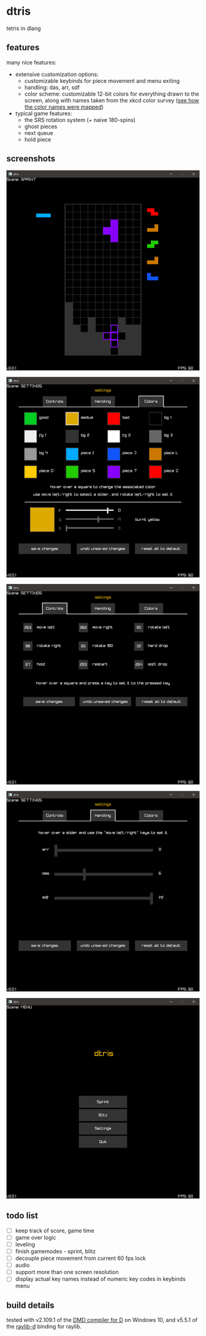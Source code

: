 # dtris

tetris in dlang

## features

many nice features:

- extensive customization options:
  - customizable keybinds for piece movement and menu exiting
  - handling: das, arr, sdf
  - color scheme: customizable 12-bit colors for everything drawn to the screen, along with names taken from the xkcd color survey ([see how the color names were mapped](https://github.com/benrosenberg/12bit-color-names))
- typical game features:
  - the SRS rotation system (+ naive 180-spins)
  - ghost pieces
  - next queue
  - hold piece

## screenshots

![game](screenshots/game.PNG)

![colors](screenshots/colors.PNG)

![keybinds](screenshots/keybinds.PNG)

![handling](screenshots/handling.PNG)

![menu](screenshots/menu.PNG)


## todo list

- [ ] keep track of score, game time
- [ ] game over logic
- [ ] leveling
- [ ] finish gamemodes - sprint, blitz
- [ ] decouple piece movement from current 60 fps lock
- [ ] audio
- [ ] support more than one screen resolution
- [ ] display actual key names instead of numeric key codes in keybinds menu

## build details

tested with v2.109.1 of the [DMD compiler for D](https://dlang.org/download.html#dmd) on Windows 10, and v5.5.1 of the [raylib-d](https://code.dlang.org/packages/raylib-d) binding for raylib.
